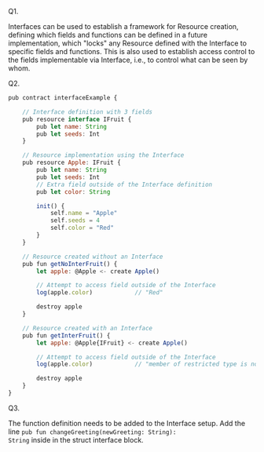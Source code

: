 Q1.

Interfaces can be used to establish a framework for Resource creation, defining which fields and functions can be defined in a future implementation, which "locks" any Resource defined with the Interface to specific fields and functions. This is also used to establish access control to the fields implementable via Interface, i.e., to control what can be seen by whom.

Q2. 
```javascript
pub contract interfaceExample {

    // Interface definition with 3 fields
    pub resource interface IFruit {
        pub let name: String
        pub let seeds: Int
    }

    // Resource implementation using the Interface
    pub resource Apple: IFruit {
        pub let name: String
        pub let seeds: Int
        // Extra field outside of the Interface definition
        pub let color: String

        init() {
            self.name = "Apple"
            self.seeds = 4
            self.color = "Red"
        }
    }

    // Resource created without an Interface
    pub fun getNoInterFruit() {
        let apple: @Apple <- create Apple()

        // Attempt to access field outside of the Interface
        log(apple.color)            // "Red"

        destroy apple
    }

    // Resource created with an Interface
    pub fun getInterFruit() {
        let apple: @Apple{IFruit} <- create Apple()

        // Attempt to access field outside of the Interface
        log(apple.color)            // "member of restricted type is not accessible:color"

        destroy apple
    }
}
```
    
Q3.

The function definition needs to be added to the Interface setup.
Add the line <code>pub fun changeGreeting(newGreeting: String): String</code> inside in the struct interface block.
